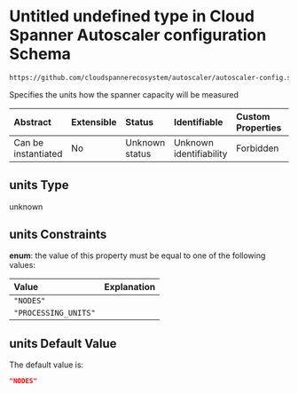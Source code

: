 # Untitled undefined type in Cloud Spanner Autoscaler configuration Schema

```txt
https://github.com/cloudspannerecosystem/autoscaler/autoscaler-config.schema.json#/$defs/spannerInstance/properties/units
```

Specifies the units how the spanner capacity will be measured

| Abstract            | Extensible | Status         | Identifiable            | Custom Properties | Additional Properties | Access Restrictions | Defined In                                                                                                                                       |
| :------------------ | :--------- | :------------- | :---------------------- | :---------------- | :-------------------- | :------------------ | :----------------------------------------------------------------------------------------------------------------------------------------------- |
| Can be instantiated | No         | Unknown status | Unknown identifiability | Forbidden         | Allowed               | none                | [autoscaler-config.schema.json\*](../../usr/local/google/home/nielm/spanner/autoscaler/out/autoscaler-config.schema.json "open original schema") |

## units Type

unknown

## units Constraints

**enum**: the value of this property must be equal to one of the following values:

| Value                | Explanation |
| :------------------- | :---------- |
| `"NODES"`            |             |
| `"PROCESSING_UNITS"` |             |

## units Default Value

The default value is:

```json
"NODES"
```
